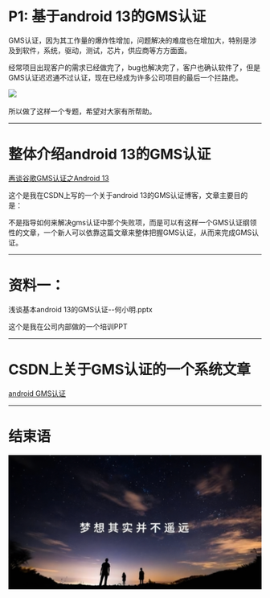 # P1: 基于android 13的GMS认证

GMS认证，因为其工作量的爆炸性增加，问题解决的难度也在增加大，特别是涉及到软件，系统，驱动，测试，芯片，供应商等方方面面。

经常项目出现客户的需求已经做完了，bug也解决完了，客户也确认软件了，但是GMS认证迟迟通不过认证，现在已经成为许多公司项目的最后一个拦路虎。

<img src="tiger.png">

所以做了这样一个专题，希望对大家有所帮助。

---

# 整体介绍android 13的GMS认证

[再谈谷歌GMS认证之Android 13](https://blog.csdn.net/hfreeman2008/article/details/134425087)


这个是我在CSDN上写的一个关于android 13的GMS认证博客，文章主要目的是：

不是指导如何来解决gms认证中那个失败项，而是可以有这样一个GMS认证纲领性的文章，一个新人可以依靠这篇文章来整体把握GMS认证，从而来完成GMS认证。

---

# 资料一：

浅谈基本android 13的GMS认证--何小明.pptx

这个是我在公司内部做的一个培训PPT

---

# CSDN上关于GMS认证的一个系统文章

[android GMS认证](https://blog.csdn.net/hfreeman2008/category_6170578.html)

---

# 结束语

<img src="../Images/end_001.png">